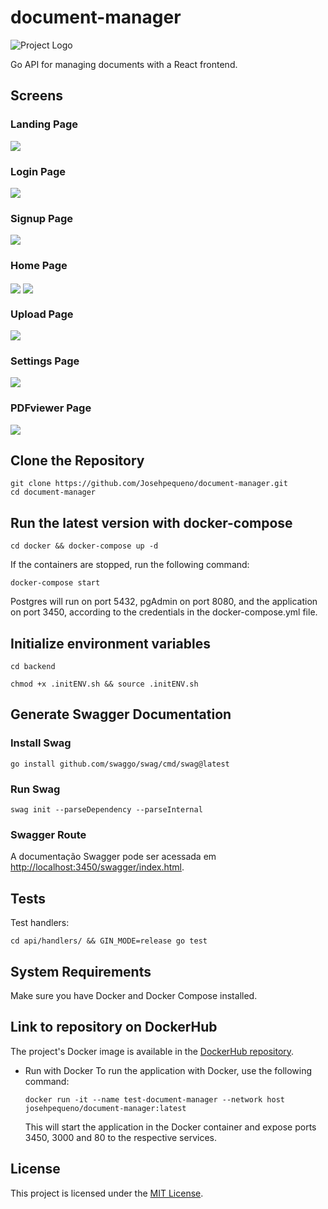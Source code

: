 # document-manager

![Project Logo](frontend/public/android-chrome-512x512.png)

Go API for managing documents with a React frontend.

## Screens
### Landing Page
<img align="center" src="/screens/landingPage.png">

### Login Page
<img align="center" src="/screens/login.png">

### Signup Page
<img align="center" src="/screens/signup.png">

### Home Page
<img align="center" src="/screens/home.png">


<img align="center" src="/screens/homeDelete.png">

### Upload Page
<img align="center" src="/screens/upload.png">

### Settings Page
<img align="center" src="/screens/settings.png">

### PDFviewer Page
<img align="center" src="/screens/pdfviewer.png">

## Clone the Repository

```shell
git clone https://github.com/Josehpequeno/document-manager.git
cd document-manager
```

## Run the latest version with docker-compose

```shell
cd docker && docker-compose up -d
```

If the containers are stopped, run the following command:

```shell
docker-compose start
```

Postgres will run on port 5432, pgAdmin on port 8080, and the application on port 3450, according to the credentials in the docker-compose.yml file.

## Initialize environment variables

```shell
cd backend
```

```shell
chmod +x .initENV.sh && source .initENV.sh
```

## Generate Swagger Documentation

### Install Swag

```shell
go install github.com/swaggo/swag/cmd/swag@latest
```

### Run Swag

```shell
swag init --parseDependency --parseInternal
```

### Swagger Route

A documentação Swagger pode ser acessada em [http://localhost:3450/swagger/index.html](http://localhost:3450/swagger/index.html).

## Tests

Test handlers:

```shell
cd api/handlers/ && GIN_MODE=release go test
```

## System Requirements

Make sure you have Docker and Docker Compose installed.

## Link to repository on DockerHub

The project's Docker image is available in the [DockerHub repository](https://hub.docker.com/r/josehpequeno/document-manager).

* Run with Docker
  To run the application with Docker, use the following command:

  ```shell
  docker run -it --name test-document-manager --network host josehpequeno/document-manager:latest
  ```
  This will start the application in the Docker container and expose ports 3450, 3000 and 80 to the respective services.

## License

This project is licensed under the [MIT License](LICENSE).
